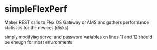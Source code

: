 # simpleFlexPerf
Makes REST calls to Flex OS Gateway or AMS and gathers performance statistics for the devices (disks)

simply modifying server and password variables on lines 11 and 12 should be enough for most environments
